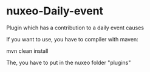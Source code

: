 # nuxeo-Daily-event


Plugin which has a contribution to a daily event causes

If you want to use, you have to compiler with maven:

mvn clean install

The, you have to put in the nuxeo folder "plugins"
